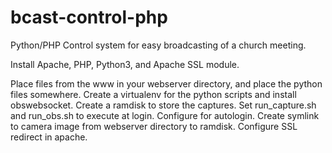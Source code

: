 # bcast-control-php

Python/PHP Control system for easy broadcasting of a church meeting.

Install Apache, PHP, Python3, and Apache SSL module.

Place files from the www in your webserver directory, and place the python files somewhere. Create a virtualenv for the python scripts and install obswebsocket. Create a ramdisk to store the captures. Set run_capture.sh and run_obs.sh to execute at login. Configure for autologin. Create symlink to camera image from webserver directory to ramdisk. Configure SSL redirect in apache.